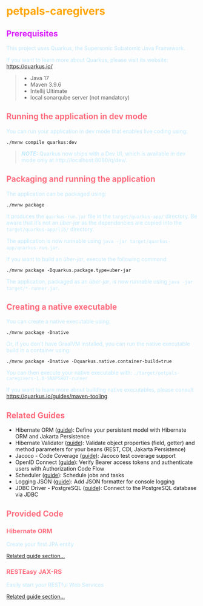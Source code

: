 <style>
r { color: Red }
o { color: Orange }
g { color: Green }
b {color: #ff6e7f}
c { color: #DA22FF}
p {color:#bfe9ff}
</style>


# <o>petpals-caregivers</o>
## <c>Prerequisites</c>
This project uses Quarkus, the Supersonic Subatomic Java Framework.

If you want to learn more about Quarkus, please visit its website: https://quarkus.io/ .
> - Java 17
> - Maven 3.9.6
> - Intellij Ultimate
> - local sonarqube server (not mandatory)


## <b>Running the application in dev mode</b>

You can run your application in dev mode that enables live coding using:

```shell script
./mvnw compile quarkus:dev
```

> **_NOTE:_**  Quarkus now ships with a Dev UI, which is available in dev mode only at http://localhost:8080/q/dev/.

## <b>Packaging and running the application</b>

The application can be packaged using:

```shell script
./mvnw package
```

It produces the `quarkus-run.jar` file in the `target/quarkus-app/` directory.
Be aware that it’s not an _über-jar_ as the dependencies are copied into the `target/quarkus-app/lib/` directory.

The application is now runnable using `java -jar target/quarkus-app/quarkus-run.jar`.

If you want to build an _über-jar_, execute the following command:

```shell script
./mvnw package -Dquarkus.package.type=uber-jar
```

The application, packaged as an _über-jar_, is now runnable using `java -jar target/*-runner.jar`.

## <b>Creating a native executable</b>

You can create a native executable using:

```shell script
./mvnw package -Dnative
```

Or, if you don't have GraalVM installed, you can run the native executable build in a container using:

```shell script
./mvnw package -Dnative -Dquarkus.native.container-build=true
```

You can then execute your native executable with: `./target/petpals-caregivers-1.0-SNAPSHOT-runner`

If you want to learn more about building native executables, please consult https://quarkus.io/guides/maven-tooling.

## <b>Related Guides</b>

- Hibernate ORM ([guide](https://quarkus.io/guides/hibernate-orm)): Define your persistent model with Hibernate ORM and
  Jakarta Persistence
- Hibernate Validator ([guide](https://quarkus.io/guides/validation)): Validate object properties (field, getter) and
  method parameters for your beans (REST, CDI, Jakarta Persistence)
- Jacoco - Code Coverage ([guide](https://quarkus.io/guides/tests-with-coverage)): Jacoco test coverage support
- OpenID Connect ([guide](https://quarkus.io/guides/security-openid-connect)): Verify Bearer access tokens and
  authenticate users with Authorization Code Flow
- Scheduler ([guide](https://quarkus.io/guides/scheduler)): Schedule jobs and tasks
- Logging JSON ([guide](https://quarkus.io/guides/logging#json-logging)): Add JSON formatter for console logging
- JDBC Driver - PostgreSQL ([guide](https://quarkus.io/guides/datasource)): Connect to the PostgreSQL database via JDBC

## <b>Provided Code

### Hibernate ORM</b>

Create your first JPA entity

[Related guide section...](https://quarkus.io/guides/hibernate-orm)

### <b>RESTEasy JAX-RS</b>

Easily start your RESTful Web Services

[Related guide section...](https://quarkus.io/guides/getting-started#the-jax-rs-resources)
